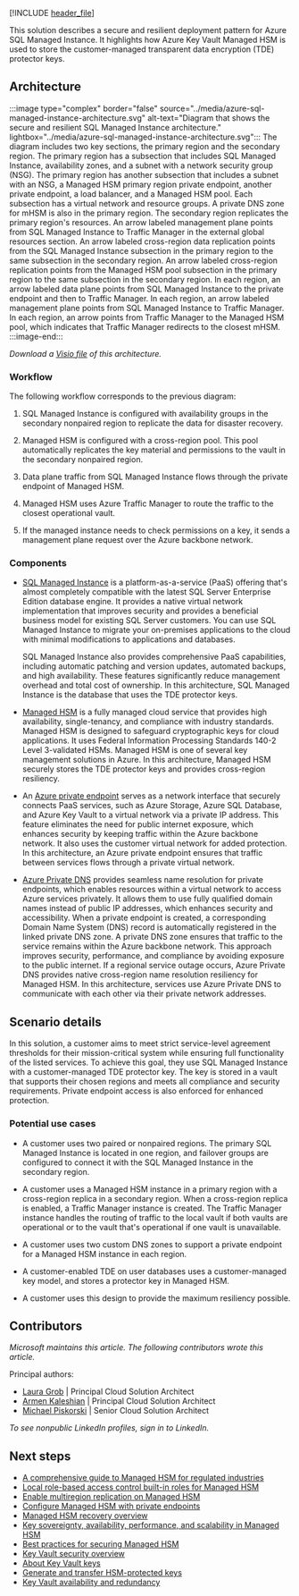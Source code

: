 [!INCLUDE [header_file](../../../includes/sol-idea-header.md)]

This solution describes a secure and resilient deployment pattern for Azure SQL Managed Instance. It highlights how Azure Key Vault Managed HSM is used to store the customer-managed transparent data encryption (TDE) protector keys.

## Architecture

:::image type="complex" border="false" source="../media/azure-sql-managed-instance-architecture.svg" alt-text="Diagram that shows the secure and resilient SQL Managed Instance architecture." lightbox="../media/azure-sql-managed-instance-architecture.svg":::
   The diagram includes two key sections, the primary region and the secondary region. The primary region has a subsection that includes SQL Managed Instance, availability zones, and a subnet with a network security group (NSG). The primary region has another subsection that includes a subnet with an NSG, a Managed HSM primary region private endpoint, another private endpoint, a load balancer, and a Managed HSM pool. Each subsection has a virtual network and resource groups. A private DNS zone for mHSM is also in the primary region. The secondary region replicates the primary region's resources. An arrow labeled management plane points from SQL Managed Instance to Traffic Manager in the external global resources section. An arrow labeled cross-region data replication points from the SQL Managed Instance subsection in the primary region to the same subsection in the secondary region. An arrow labeled cross-region replication points from the Managed HSM pool subsection in the primary region to the same subsection in the secondary region. In each region, an arrow labeled data plane points from SQL Managed Instance to the private endpoint and then to Traffic Manager. In each region, an arrow labeled management plane points from SQL Managed Instance to Traffic Manager. In each region, an arrow points from Traffic Manager to the Managed HSM pool, which indicates that Traffic Manager redirects to the closest mHSM.
:::image-end:::

*Download a [Visio file](https://arch-center.azureedge.net/azure-sql-managed-instance-architecture.vsdx) of this architecture.*

### Workflow

The following workflow corresponds to the previous diagram:

1. SQL Managed Instance is configured with availability groups in the secondary nonpaired region to replicate the data for disaster recovery.

1. Managed HSM is configured with a cross-region pool. This pool automatically replicates the key material and permissions to the vault in the secondary nonpaired region.

1. Data plane traffic from SQL Managed Instance flows through the private endpoint of Managed HSM.

1. Managed HSM uses Azure Traffic Manager to route the traffic to the closest operational vault.

1. If the managed instance needs to check permissions on a key, it sends a management plane request over the Azure backbone network.

### Components

- [SQL Managed Instance](/azure/well-architected/service-guides/azure-sql-managed-instance/reliability) is a platform-as-a-service (PaaS) offering that's almost completely compatible with the latest SQL Server Enterprise Edition database engine. It provides a native virtual network implementation that improves security and provides a beneficial business model for existing SQL Server customers. You can use SQL Managed Instance to migrate your on-premises applications to the cloud with minimal modifications to applications and databases.

  SQL Managed Instance also provides comprehensive PaaS capabilities, including automatic patching and version updates, automated backups, and high availability. These features significantly reduce management overhead and total cost of ownership. In this architecture, SQL Managed Instance is the database that uses the TDE protector keys.

- [Managed HSM](/azure/key-vault/managed-hsm/overview) is a fully managed cloud service that provides high availability, single-tenancy, and compliance with industry standards. Managed HSM is designed to safeguard cryptographic keys for cloud applications. It uses Federal Information Processing Standards 140-2 Level 3-validated HSMs. Managed HSM is one of several key management solutions in Azure. In this architecture, Managed HSM securely stores the TDE protector keys and provides cross-region resiliency.

- An [Azure private endpoint](/azure/private-link/private-endpoint-overview) serves as a network interface that securely connects PaaS services, such as Azure Storage, Azure SQL Database, and Azure Key Vault to a virtual network via a private IP address. This feature eliminates the need for public internet exposure, which enhances security by keeping traffic within the Azure backbone network. It also uses the customer virtual network for added protection. In this architecture, an Azure private endpoint ensures that traffic between services flows through a private virtual network.

- [Azure Private DNS](/azure/dns/private-dns-overview) provides seamless name resolution for private endpoints, which enables resources within a virtual network to access Azure services privately. It allows them to use fully qualified domain names instead of public IP addresses, which enhances security and accessibility. When a private endpoint is created, a corresponding Domain Name System (DNS) record is automatically registered in the linked private DNS zone. A private DNS zone ensures that traffic to the service remains within the Azure backbone network. This approach improves security, performance, and compliance by avoiding exposure to the public internet. If a regional service outage occurs, Azure Private DNS provides native cross-region name resolution resiliency for Managed HSM. In this architecture, services use Azure Private DNS to communicate with each other via their private network addresses.

## Scenario details

In this solution, a customer aims to meet strict service-level agreement thresholds for their mission-critical system while ensuring full functionality of the listed services. To achieve this goal, they use SQL Managed Instance with a customer-managed TDE protector key. The key is stored in a vault that supports their chosen regions and meets all compliance and security requirements. Private endpoint access is also enforced for enhanced protection.

### Potential use cases

- A customer uses two paired or nonpaired regions. The primary SQL Managed Instance is located in one region, and failover groups are configured to connect it with the SQL Managed Instance in the secondary region.

- A customer uses a Managed HSM instance in a primary region with a cross-region replica in a secondary region. When a cross-region replica is enabled, a Traffic Manager instance is created. The Traffic Manager instance handles the routing of traffic to the local vault if both vaults are operational or to the vault that's operational if one vault is unavailable.

- A customer uses two custom DNS zones to support a private endpoint for a Managed HSM instance in each region.

- A customer-enabled TDE on user databases uses a customer-managed key model, and stores a protector key in Managed HSM.

- A customer uses this design to provide the maximum resiliency possible.

## Contributors

*Microsoft maintains this article. The following contributors wrote this article.*

Principal authors:

- [Laura Grob](https://www.linkedin.com/in/laura-grob/) | Principal Cloud Solution Architect
- [Armen Kaleshian](https://www.linkedin.com/in/akaleshian/) | Principal Cloud Solution Architect
- [Michael Piskorski](https://www.linkedin.com/in/mike-piskorski-1451272/) | Senior Cloud Solution Architect

*To see nonpublic LinkedIn profiles, sign in to LinkedIn.*

## Next steps

- [A comprehensive guide to Managed HSM for regulated industries](https://techcommunity.microsoft.com/t5/azure-infrastructure-blog/a-comprehensive-guide-to-azure-managed-hsm-for-regulated/ba-p/4100749)
- [Local role-based access control built-in roles for Managed HSM](/azure/key-vault/managed-hsm/built-in-roles)
- [Enable multiregion replication on Managed HSM](/azure/key-vault/managed-hsm/multi-region-replication)
- [Configure Managed HSM with private endpoints](/azure/key-vault/managed-hsm/private-link)
- [Managed HSM recovery overview](/azure/key-vault/managed-hsm/recovery)
- [Key sovereignty, availability, performance, and scalability in Managed HSM](/azure/key-vault/managed-hsm/managed-hsm-technical-details)
- [Best practices for securing Managed HSM](/azure/key-vault/managed-hsm/best-practices)
- [Key Vault security overview](/azure/key-vault/general/security-features)
- [About Key Vault keys](/azure/key-vault/keys/about-keys)
- [Generate and transfer HSM-protected keys](/azure/key-vault/keys/hsm-protected-keys-byok)
- [Key Vault availability and redundancy](/azure/key-vault/general/disaster-recovery-guidance)
